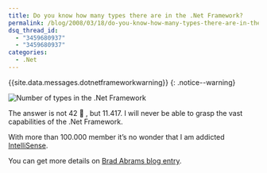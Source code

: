 ```yaml
---
title: Do you know how many types there are in the .Net Framework?
permalink: /blog/2008/03/18/do-you-know-how-many-types-there-are-in-the-net-framework/
dsq_thread_id:
  - "3459680937"
  - "3459680937"
categories:
  - .Net
---
```

{{site.data.messages.dotnetframeworkwarning}}
{: .notice--warning}

![Number of types in the .Net Framework](/wp-content/typesindotnetframework.png)

The answer is not 42 🙂 , but 11.417. I will never be able to grasp the vast capabilities of the .Net Framework.

With more than 100.000 member it’s no wonder that I am addicted [IntelliSense](http://en.wikipedia.org/wiki/IntelliSense "Wikipedia on IntelliSense").

You can get more details on [Brad Abrams blog entry](http://blogs.msdn.com/brada/archive/2008/03/17/number-of-types-in-the-net-framework.aspx "Brad Abrams - Number of Types in the .NET Framework").
